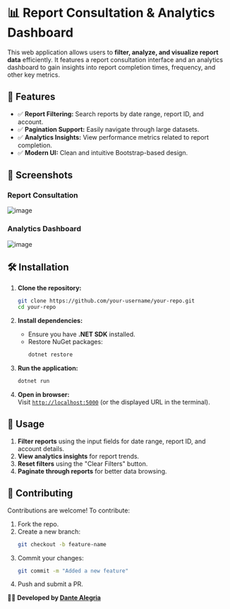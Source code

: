 # 📊 Report Consultation & Analytics Dashboard

This web application allows users to **filter, analyze, and visualize report data** efficiently. It features a report consultation interface and an analytics dashboard to gain insights into report completion times, frequency, and other key metrics.

## 🚀 Features

- ✅ **Report Filtering:** Search reports by date range, report ID, and account.
- ✅ **Pagination Support:** Easily navigate through large datasets.
- ✅ **Analytics Insights:** View performance metrics related to report completion.
- ✅ **Modern UI:** Clean and intuitive Bootstrap-based design.

## 📸 Screenshots

### **Report Consultation**
![image](https://github.com/user-attachments/assets/dfaf9396-46a8-4e5c-b43d-f94f850931f7)

### **Analytics Dashboard**
![image](https://github.com/user-attachments/assets/373102a3-8c5f-4ddd-b935-e6613a9d9aaa)

## 🛠 Installation

1. **Clone the repository:**
   ```bash
   git clone https://github.com/your-username/your-repo.git
   cd your-repo
   ```

2. **Install dependencies:**
   - Ensure you have **.NET SDK** installed.
   - Restore NuGet packages:
     ```bash
     dotnet restore
     ```

3. **Run the application:**
   ```bash
   dotnet run
   ```

4. **Open in browser:**  
   Visit [`http://localhost:5000`](http://localhost:5000) (or the displayed URL in the terminal).

## 📌 Usage

1. **Filter reports** using the input fields for date range, report ID, and account details.
2. **View analytics insights** for report trends.
3. **Reset filters** using the "Clear Filters" button.
4. **Paginate through reports** for better data browsing.

## 🤝 Contributing

Contributions are welcome! To contribute:
1. Fork the repo.
2. Create a new branch:  
   ```bash
   git checkout -b feature-name
   ```
3. Commit your changes:  
   ```bash
   git commit -m "Added a new feature"
   ```
4. Push and submit a PR.


👨‍💻 **Developed by [Dante Alegria](https://github.com/dantealegria1)**
